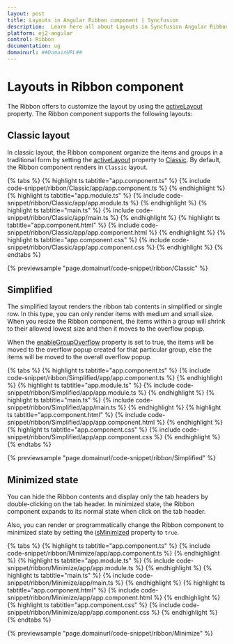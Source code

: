 ```yaml
---
layout: post
title: Layouts in Angular Ribbon component | Syncfusion
description:  Learn here all about Layouts in Syncfusion Angular Ribbon component of Syncfusion Essential JS 2 and more.
platform: ej2-angular
control: Ribbon
documentation: ug
domainurl: ##DomainURL##
---     
```


# Layouts in Ribbon component

The Ribbon offers to customize the layout by using the [activeLayout](https://ej2.syncfusion.com/angular/documentation/api/ribbon/#activelayout) property. The Ribbon component supports the following layouts:

## Classic layout

In classic layout, the Ribbon component organize the items and groups in a traditional form by setting the [activeLayout](https://ej2.syncfusion.com/angular/documentation/api/ribbon/#activelayout) property to [Classic](https://ej2.syncfusion.com/angular/documentation/api/ribbon/ribbonLayout/). By default, the Ribbon component renders in `Classic` layout.

{% tabs %}
{% highlight ts tabtitle="app.component.ts" %}
{% include code-snippet/ribbon/Classic/app/app.component.ts %}
{% endhighlight %}
{% highlight ts tabtitle="app.module.ts" %}
{% include code-snippet/ribbon/Classic/app/app.module.ts %}
{% endhighlight %}
{% highlight ts tabtitle="main.ts" %}
{% include code-snippet/ribbon/Classic/app/main.ts %}
{% endhighlight %}
{% highlight ts tabtitle="app.component.html" %}
{% include code-snippet/ribbon/Classic/app/app.component.html %}
{% endhighlight %}
{% highlight ts tabtitle="app.component.css" %}
{% include code-snippet/ribbon/Classic/app/app.component.css %}
{% endhighlight %}
{% endtabs %}
  
{% previewsample "page.domainurl/code-snippet/ribbon/Classic" %}

## Simplified

The simplified layout renders the ribbon tab contents in simplified or single row. In this type, you can only render items with medium and small size. When you resize the Ribbon component, the items within a group will shrink to their allowed lowest size and then it moves to the overflow popup.

When the [enableGroupOverflow](https://ej2.syncfusion.com/angular/documentation/api/ribbon/ribbonGroup/#enablegroupoverflow) property is set to true, the items will be moved to the overflow popup created for that particular group, else the items will be moved to the overall overflow popup.

{% tabs %}
{% highlight ts tabtitle="app.component.ts" %}
{% include code-snippet/ribbon/Simplified/app/app.component.ts %}
{% endhighlight %}
{% highlight ts tabtitle="app.module.ts" %}
{% include code-snippet/ribbon/Simplified/app/app.module.ts %}
{% endhighlight %}
{% highlight ts tabtitle="main.ts" %}
{% include code-snippet/ribbon/Simplified/app/main.ts %}
{% endhighlight %}
{% highlight ts tabtitle="app.component.html" %}
{% include code-snippet/ribbon/Simplified/app/app.component.html %}
{% endhighlight %}
{% highlight ts tabtitle="app.component.css" %}
{% include code-snippet/ribbon/Simplified/app/app.component.css %}
{% endhighlight %}
{% endtabs %}
  
{% previewsample "page.domainurl/code-snippet/ribbon/Simplified" %}

## Minimized state

You can hide the Ribbon contents and display only the tab headers by double-clicking on the tab header. In minimized state, the Ribbon component expands to its normal state when click on the tab header.

Also, you can render or programmatically change the Ribbon component to minimized state by setting the [isMinimized](https://ej2.syncfusion.com/angular/documentation/api/ribbon/#isminimized) property to `true`.

{% tabs %}
{% highlight ts tabtitle="app.component.ts" %}
{% include code-snippet/ribbon/Minimize/app/app.component.ts %}
{% endhighlight %}
{% highlight ts tabtitle="app.module.ts" %}
{% include code-snippet/ribbon/Minimize/app/app.module.ts %}
{% endhighlight %}
{% highlight ts tabtitle="main.ts" %}
{% include code-snippet/ribbon/Minimize/app/main.ts %}
{% endhighlight %}
{% highlight ts tabtitle="app.component.html" %}
{% include code-snippet/ribbon/Minimize/app/app.component.html %}
{% endhighlight %}
{% highlight ts tabtitle="app.component.css" %}
{% include code-snippet/ribbon/Minimize/app/app.component.css %}
{% endhighlight %}
{% endtabs %}
  
{% previewsample "page.domainurl/code-snippet/ribbon/Minimize" %}